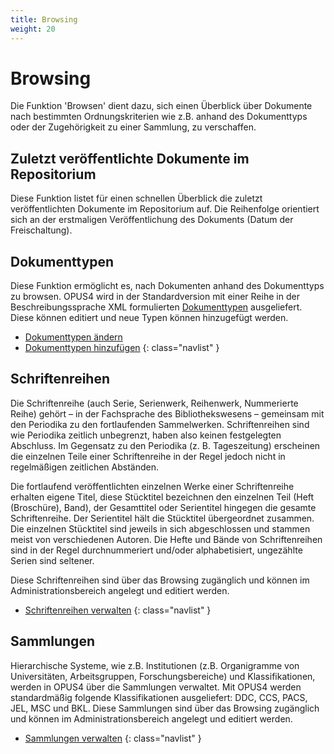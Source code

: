 ```yaml
---
title: Browsing
weight: 20
---
```


# Browsing

Die Funktion 'Browsen' dient dazu, sich einen Überblick über Dokumente nach bestimmten Ordnungskriterien wie z.B.
anhand des Dokumenttyps oder der Zugehörigkeit zu einer Sammlung, zu verschaffen.

## Zuletzt veröffentlichte Dokumente im Repositorium

Diese Funktion listet für einen schnellen Überblick die zuletzt veröffentlichten Dokumente im Repositorium auf. Die
Reihenfolge orientiert sich an der erstmaligen Veröffentlichung des Dokuments (Datum der Freischaltung).

## Dokumenttypen

Diese Funktion ermöglicht es, nach Dokumenten anhand des Dokumenttyps zu browsen. OPUS4 wird in der Standardversion
mit einer Reihe in der Beschreibungssprache XML formulierten [Dokumenttypen](../documenttypes/index.html) ausgeliefert.
Diese können editiert und neue Typen können hinzugefügt werden.

* [Dokumenttypen ändern](../config/doctypes.html)
* [Dokumenttypen hinzufügen](../config/doctypes.html#neuen-dokumenttyp-anlegen)
{: class="navlist" }

## Schriftenreihen

Die Schriftenreihe (auch Serie, Serienwerk, Reihenwerk, Nummerierte Reihe) gehört – in der Fachsprache des
Bibliothekswesens – gemeinsam mit den Periodika zu den fortlaufenden Sammelwerken. Schriftenreihen sind wie Periodika
zeitlich unbegrenzt, haben also keinen festgelegten Abschluss. Im Gegensatz zu den Periodika (z. B. Tageszeitung)
erscheinen die einzelnen Teile einer Schriftenreihe in der Regel jedoch nicht in regelmäßigen zeitlichen Abständen.

Die fortlaufend veröffentlichten einzelnen Werke einer Schriftenreihe erhalten eigene Titel, diese Stücktitel bezeichnen
den einzelnen Teil (Heft (Broschüre), Band), der Gesamttitel oder Serientitel hingegen die gesamte Schriftenreihe. Der
Serientitel hält die Stücktitel übergeordnet zusammen. Die einzelnen Stücktitel sind jeweils in sich abgeschlossen und
stammen meist von verschiedenen Autoren. Die Hefte und Bände von Schriftenreihen sind in der Regel durchnummeriert
und/oder alphabetisiert, ungezählte Serien sind seltener.

Diese Schriftenreihen sind über das Browsing zugänglich und können im Administrationsbereich angelegt und editiert
werden.

* [Schriftenreihen verwalten](../admin/series.html)
{: class="navlist" }

## Sammlungen

Hierarchische Systeme, wie z.B. Institutionen (z.B. Organigramme von Universitäten,
Arbeitsgruppen, Forschungsbereiche) und Klassifikationen, werden in OPUS4 über die Sammlungen
verwaltet. Mit OPUS4 werden standardmäßig folgende Klassifikationen ausgeliefert: DDC, CCS,
PACS, JEL, MSC und BKL. Diese Sammlungen sind über das Browsing zugänglich und können im
Administrationsbereich angelegt und editiert werden.

* [Sammlungen verwalten](../admin/collections.html)
{: class="navlist" }


